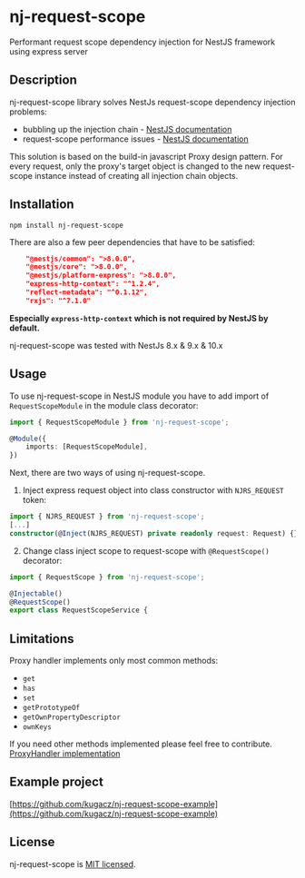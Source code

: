 # nj-request-scope
Performant request scope dependency injection for NestJS framework using express server

## Description
nj-request-scope library solves NestJs request-scope dependency injection problems:
* bubbling up the injection chain - [NestJS documentation](https://docs.nestjs.com/fundamentals/injection-scopes#scope-hierarchy)
* request-scope performance issues - [NestJS documentation](https://docs.nestjs.com/fundamentals/injection-scopes#performance)

This solution is based on the build-in javascript Proxy design pattern. For every request, only the proxy's target object is changed to the new request-scope instance instead of creating all injection chain objects.

## Installation
```console
npm install nj-request-scope
```

There are also a few peer dependencies that have to be satisfied:
```json
    "@nestjs/common": ">8.0.0",
    "@nestjs/core": ">8.0.0",
    "@nestjs/platform-express": ">8.0.0",
    "express-http-context": "^1.2.4",
    "reflect-metadata": "^0.1.12",
    "rxjs": "^7.1.0"
```
**Especially `express-http-context` which is not required by NestJS by default.** 

nj-request-scope was tested with NestJs 8.x & 9.x & 10.x

## Usage
To use nj-request-scope in NestJS module you have to add import of ```RequestScopeModule``` in the module class decorator:
```typescript
import { RequestScopeModule } from 'nj-request-scope';

@Module({
    imports: [RequestScopeModule],
})
```

Next, there are two ways of using nj-request-scope.

1. Inject express request object into class constructor with ```NJRS_REQUEST``` token:
```typescript
import { NJRS_REQUEST } from 'nj-request-scope';
[...]
constructor(@Inject(NJRS_REQUEST) private readonly request: Request) {}
```

2. Change class inject scope to request-scope with ```@RequestScope()``` decorator:
```typescript
import { RequestScope } from 'nj-request-scope';

@Injectable()
@RequestScope()
export class RequestScopeService {
```

## Limitations
Proxy handler implements only most common methods: 
* ```get``` 
* ```has``` 
* ```set```
* ```getPrototypeOf```
* ```getOwnPropertyDescriptor```
* ```ownKeys```

If you need other methods implemented please feel free to contribute. 
[ProxyHandler implementation](https://github.com/kugacz/nj-request-scope/blob/main/src/util/dynamic.object.handler.factory.ts)

## Example project
[https://github.com/kugacz/nj-request-scope-example](https://github.com/kugacz/nj-request-scope-example)

## License
nj-request-scope is [MIT licensed](LICENSE).
